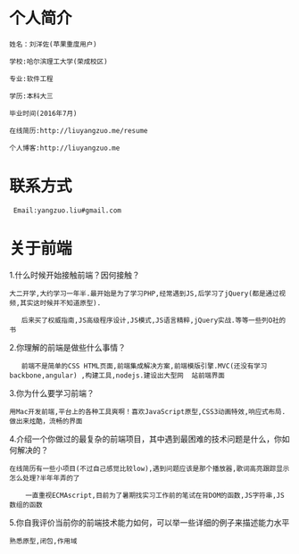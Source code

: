 # 个人简介

    姓名：刘洋佐(苹果重度用户)

    学校:哈尔滨理工大学(荣成校区)

    专业:软件工程

    学历:本科大三

    毕业时间(2016年7月)

    在线简历:http://liuyangzuo.me/resume

    个人博客:http://liuyangzuo.me

# 联系方式

     Email:yangzuo.liu#gmail.com

# 关于前端

1.什么时候开始接触前端？因何接触？

	大二开学,大约学习一年半.最开始是为了学习PHP,经常遇到JS,后学习了jQuery(都是通过视频,其实这时候并不知道原型).

       后来买了权威指南,JS高级程序设计,JS模式,JS语言精粹,jQuery实战.等等一些列O社的书

2.你理解的前端是做些什么事情？

       前端不是简单的CSS HTML页面,前端集成解决方案,前端模版引擎.MVC(还没有学习backbone,angular)	,构建工具,nodejs.建设出大型网  站前端界面

3.你为什么要学习前端？

	用Mac开发前端,平台上的各种工具爽啊！喜欢JavaScript原型,CSS3动画特效,响应式布局. 做出来炫酷，流畅的界面

4.介绍一个你做过的最复杂的前端项目，其中遇到最困难的技术问题是什么，你如何解决的？

	在线简历有一些小项目(不过自己感觉比较low),遇到问题应该是那个播放器,歌词高亮跟踪显示怎么处理?半年年弄的了

        一直重视ECMAscript,目前为了暑期找实习工作前的笔试在背DOM的函数,JS字符串,JS数组的函数

5.你自我评价当前你的前端技术能力如何，可以举一些详细的例子来描述能力水平

    熟悉原型,闭包,作用域